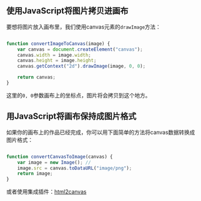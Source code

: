 ## 使用JavaScript将图片拷贝进画布

要想将图片放入画布里，我们使用canvas元素的`drawImage`方法：

```js

function convertImageToCanvas(image) {
	var canvas = document.createElement("canvas");
	canvas.width = image.width;
	canvas.height = image.height;
	canvas.getContext("2d").drawImage(image, 0, 0);

	return canvas;
}
```

这里的`0, 0`参数画布上的坐标点，图片将会拷贝到这个地方。

## 用JavaScript将画布保持成图片格式

如果你的画布上的作品已经完成，你可以用下面简单的方法将canvas数据转换成图片格式：

```js

function convertCanvasToImage(canvas) {
	var image = new Image(); //
	image.src = canvas.toDataURL("image/png");
	return image;
}

```

或者使用集成插件：[html2canvas](http://html2canvas.hertzen.com/)